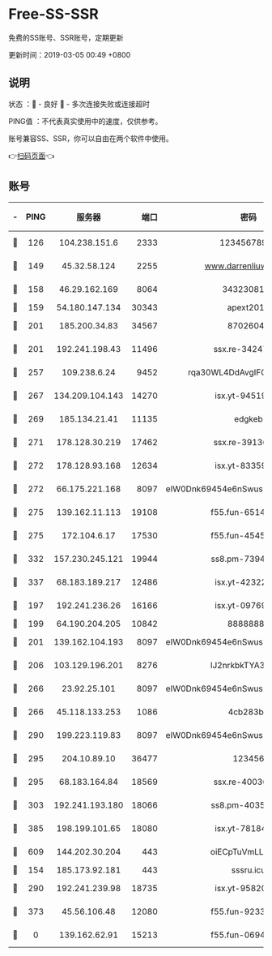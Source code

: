 # Free-SS-SSR

免费的SS账号、SSR账号，定期更新

更新时间：2019-03-05 00:49 +0800

## 说明

状态     ：🙂 - 良好 🙁 - 多次连接失败或连接超时

PING值   ：不代表真实使用中的速度，仅供参考。

账号兼容SS、SSR，你可以自由在两个软件中使用。

👉[扫码页面](https://liesauer.github.io/free-ss-ssr.github.io/)👈

## 账号

|-|PING|服务器|端口|密码|加密方式|区域|
|:----:|:----:|:-----:|-----:|:----:|:----:|:----:|
|🙂|126|104.238.151.6|2333|12345678900|aes-256-cfb|JP|
|🙂|149|45.32.58.124|2255|www.darrenliuwei.com|aes-256-cfb|JP|
|🙂|158|46.29.162.169|8064|3432308177|aes-256-cfb|RU|
|🙂|159|54.180.147.134|30343|apext2019|chacha20|KR|
|🙂|201|185.200.34.83|34567|87026045|aes-256-cfb|US|
|🙂|201|192.241.198.43|11496|ssx.re-34247087|aes-256-cfb|US|
|🙂|257|109.238.6.24|9452|rqa30WL4DdAvgIFG6Fs3znzTa|aes-256-cfb|FR|
|🙂|267|134.209.104.143|14270|isx.yt-94519084|aes-256-cfb|SG|
|🙂|269|185.134.21.41|11135|edgkeb|aes-256-cfb|GB|
|🙂|271|178.128.30.219|17462|ssx.re-39136705|aes-256-cfb|SG|
|🙂|272|178.128.93.168|12634|isx.yt-83359917|aes-256-cfb|SG|
|🙂|272|66.175.221.168|8097|eIW0Dnk69454e6nSwuspv9DmS201tQ0D|aes-256-cfb|US|
|🙂|275|139.162.11.113|19108|f55.fun-65147791|aes-256-cfb|SG|
|🙂|275|172.104.6.17|17530|f55.fun-45452436|aes-256-cfb|US|
|🙂|332|157.230.245.121|19944|ss8.pm-73943906|aes-256-cfb|SG|
|🙂|337|68.183.189.217|12486|isx.yt-42322942|aes-256-cfb|SG|
|🙂|197|192.241.236.26|16166|isx.yt-09769627|aes-256-cfb|US|
|🙂|199|64.190.204.205|10842|88888888|rc4-md5|US|
|🙂|201|139.162.104.193|8097|eIW0Dnk69454e6nSwuspv9DmS201tQ0D|aes-256-cfb|JP|
|🙂|206|103.129.196.201|8276|lJ2nrkbkTYA30wv0|aes-256-cfb|US|
|🙂|266|23.92.25.101|8097|eIW0Dnk69454e6nSwuspv9DmS201tQ0D|aes-256-cfb|US|
|🙂|266|45.118.133.253|1086|4cb283b8|aes-256-cfb|SG|
|🙂|290|199.223.119.83|8097|eIW0Dnk69454e6nSwuspv9DmS201tQ0D|aes-256-cfb|US|
|🙂|295|204.10.89.10|36477|123456|aes-256-cfb|US|
|🙂|295|68.183.164.84|18569|ssx.re-40036320|aes-256-cfb|US|
|🙂|303|192.241.193.180|18066|ss8.pm-40352381|aes-256-cfb|US|
|🙂|385|198.199.101.65|18080|isx.yt-78184489|aes-256-cfb|US|
|🙂|609|144.202.30.204|443|oiECpTuVmLLxk4Ts|aes-256-cfb|US|
|🙁|154|185.173.92.181|443|sssru.icu|rc4-md5|RU|
|🙁|290|192.241.239.98|18735|isx.yt-95820139|aes-256-cfb|US|
|🙁|373|45.56.106.48|12080|f55.fun-92337003|aes-256-cfb|US|
|🙁|0|139.162.62.91|15213|f55.fun-06942525|aes-256-cfb|SG|
